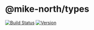 # @mike-north/types

[![Build Status](https://travis-ci.org/mike-north/mike-north-types.svg?branch=master)](https://travis-ci.org/mike-north/mike-north-types)
[![Version](https://img.shields.io/npm/v/@mike-north/types.svg)](https://www.npmjs.com/package/@mike-north/types)


